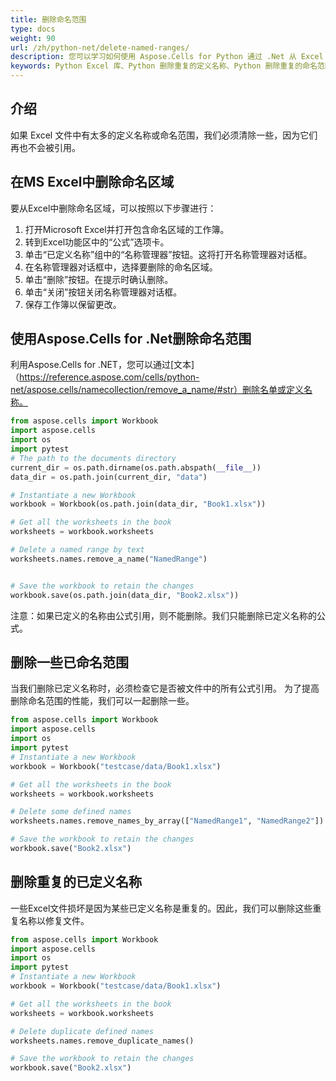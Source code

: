 ```yaml
---
title: 删除命名范围
type: docs
weight: 90
url: /zh/python-net/delete-named-ranges/
description: 您可以学习如何使用 Aspose.Cells for Python 通过 .Net 从 Excel 或 OpenOffice 文件中删除定义名称或命名范围。
keywords: Python Excel 库、Python 删除重复的定义名称、Python 删除重复的命名范围。
---
```


## **介绍**
如果 Excel 文件中有太多的定义名称或命名范围，我们必须清除一些，因为它们再也不会被引用。

## **在MS Excel中删除命名区域**

要从Excel中删除命名区域，可以按照以下步骤进行：
1. 打开Microsoft Excel并打开包含命名区域的工作簿。
2. 转到Excel功能区中的“公式”选项卡。
3. 单击“已定义名称”组中的“名称管理器”按钮。这将打开名称管理器对话框。
4. 在名称管理器对话框中，选择要删除的命名区域。
5. 单击“删除”按钮。在提示时确认删除。
6. 单击“关闭”按钮关闭名称管理器对话框。
7. 保存工作簿以保留更改。

## **使用Aspose.Cells for .Net删除命名范围**
利用Aspose.Cells for .NET，您可以通过[文本]（https://reference.aspose.com/cells/python-net/aspose.cells/namecollection/remove_a_name/#str）删除名单或定义名称。

```python
from aspose.cells import Workbook
import aspose.cells
import os
import pytest
# The path to the documents directory
current_dir = os.path.dirname(os.path.abspath(__file__))
data_dir = os.path.join(current_dir, "data")

# Instantiate a new Workbook
workbook = Workbook(os.path.join(data_dir, "Book1.xlsx"))

# Get all the worksheets in the book
worksheets = workbook.worksheets

# Delete a named range by text
worksheets.names.remove_a_name("NamedRange")


# Save the workbook to retain the changes
workbook.save(os.path.join(data_dir, "Book2.xlsx"))
```

注意：如果已定义的名称由公式引用，则不能删除。我们只能删除已定义名称的公式。

## **删除一些已命名范围**
当我们删除已定义名称时，必须检查它是否被文件中的所有公式引用。
为了提高删除命名范围的性能，我们可以一起删除一些。

```python
from aspose.cells import Workbook
import aspose.cells
import os
import pytest
# Instantiate a new Workbook
workbook = Workbook("testcase/data/Book1.xlsx")

# Get all the worksheets in the book
worksheets = workbook.worksheets

# Delete some defined names
worksheets.names.remove_names_by_array(["NamedRange1", "NamedRange2"])

# Save the workbook to retain the changes
workbook.save("Book2.xlsx")
```


## **删除重复的已定义名称**
一些Excel文件损坏是因为某些已定义名称是重复的。因此，我们可以删除这些重复名称以修复文件。

```python
from aspose.cells import Workbook
import aspose.cells
import os
import pytest
# Instantiate a new Workbook
workbook = Workbook("testcase/data/Book1.xlsx")

# Get all the worksheets in the book
worksheets = workbook.worksheets

# Delete duplicate defined names
worksheets.names.remove_duplicate_names()

# Save the workbook to retain the changes
workbook.save("Book2.xlsx")
```
